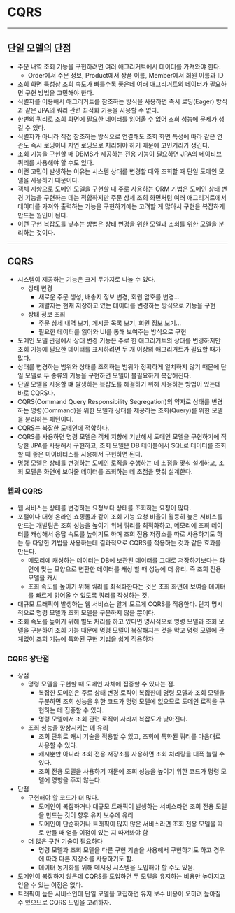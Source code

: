 # CQRS

------------

## 단일 모델의 단점

- 주문 내역 조회 기능을 구현하려면 여러 애그리거트에서 데이터를 가져와야 한다.
  - Order에서 주문 정보, Product에서 상품 이름, Member에서 회원 이름과 ID
- 조회 화면 특성상 조회 속도가 빠를수록 좋은데 여러 애그리거트의 데이터가 필요하면 구현 방법을 고민해야 한다.
- 식별자를 이용해서 애그리거트를 참조하는 방식을 사용하면 즉시 로딩(Eager) 방식과 같은 JPA의 쿼리 관련 최적화 기능을 사용할 수 없다.
- 한번의 쿼리로 조회 화면에 필요한 데이터를 읽어올 수 없어 조회 성능에 문제가 생길 수 있다.
- 식별자가 아니라 직접 참조하는 방식으로 연결해도 조회 화면 특성에 따라 같은 연관도 즉시 로딩이나 지연 로딩으로 처리해야 하기 때문에
고민거리가 생긴다.
- 조회 기능을 구현할 때 DBMS가 제공하는 전용 기능이 필요하면 JPA의 네이티브 쿼리를 사용해야 할 수도 있다.
- 이런 고민이 발생하는 이유는 시스템 상태를 변경할 때와 조회할 때 단일 도메인 모델을 사용하기 때문이다.
- 객체 지향으로 도메인 모델을 구현할 때 주로 사용하는 ORM 기법은 도메인 상태 변경 기능을 구현하는 데는 적합하지만 주문 상세 조회 화면처럼
여러 애그리거트에서 데이터를 가져와 출력하는 기능을 구현하기에는 고려할 게 많아서 구현을 복잡하게 만드는 원인이 된다.
- 이런 구현 복잡도를 낮추는 방법은 상태 변경을 위한 모델과 조회를 위한 모델을 분리하는 것이다.

-------------

## CQRS

- 시스템이 제공하는 기능은 크게 두가지로 나눌 수 있다.
  - 상태 변경
    - 새로운 주문 생성, 배송지 정보 변경, 회원 암호를 변경...
    - 개발자는 현재 저장하고 있는 데이터를 변경하는 방식으로 기능을 구현
  - 상태 정보 조회
    - 주문 상세 내역 보기, 게시글 목록 보기, 회원 정보 보기...
    - 필요한 데이터를 읽어와 UI를 통해 보여주는 방식으로 구현
- 도메인 모델 관점에서 상태 변경 기능은 주로 한 애그리거트의 상태를 변경하지만 조회 기능에 필요한 데이터를 표시하려면
두 개 이상의 애그리거트가 필요할 때가 많다.
- 상태를 변경하는 범위와 상태를 조회하는 범위가 정확하게 일치하지 않기 때문에 단일 모델로 두 종류의 기능을 구현하면 모델이 불필요하게 복잡해진다.
- 단일 모델을 사용할 떄 발생하는 복잡도를 해결하기 위해 사용하는 방법이 있는데 바로 CQRS다.
- CQRS(Command Query Responsibility Segregation)의 약자로 상태를 변경하는 명령(Command)을 위한 모델과 상태를 제공하는 조회(Query)를 위한
모델을 분리하는 패턴이다.
- CQRS는 복잡한 도메인에 적합하다.
- CQRS를 사용하면 명령 모델은 객체 지향에 기반해서 도메인 모델을 구현하기에 적당한 JPA를 사용해서 구현하고, 조회 모델은 DB 테이블에서 SQL로 데이터를 조회
할 때 좋은 마이바티스를 사용해서 구현하면 된다.
- 명령 모델은 상태를 변경하는 도메인 로직을 수행하는 데 초점을 맞춰 설계하고, 조회 모델은 화면에 보여줄 데이터를 조회하는 데 초점을 맞춰 설계한다.

### 웹과 CQRS

- 웹 서비스는 상태를 변경하는 요청보다 상태를 조회하는 요청이 많다.
- 포털이나 대형 온라인 쇼핑몰과 같이 조회 기능 요청 비율이 월등히 높은 서비스를 만드는 개발팀은 조회 성능을 높이기 위해 쿼리를 최적화하고, 메모리에 조회
데이터를 캐싱해서 응답 속도를 높이기도 하며 조회 전용 저장소를 따로 사용하기도 하는 등 다양한 기법을 사용하는데 결과적으로
CQRS를 적용하는 것과 같은 효과를 만든다.
  - 메모리에 캐싱하는 데이터는 DB에 보관된 데이터를 그대로 저장하기보다는 화면에 맞는 모양으로 변환한 데이터를 캐싱 할 때 성능에 더 유리. 즉 조회
  전용 모델을 캐시
  - 조회 속도를 높이기 위해 쿼리를 최적화한다는 것은 조회 화면에 보여줄 데이터를 빠르게 읽어올 수 있도록 쿼리를 작성하는 것.
- 대규모 트래픽이 발생하는 웹 서비스는 알게 모르게 CQRS를 적용한다. 단지 명시적으로 명령 모델과 조회 모델을 구분하지 않을 뿐이다.
- 조회 속도를 높이기 위해 별도 처리를 하고 있다면 명시적으로 명령 모델과 조회 모델을 구분하여 조회 기능 때문에 명령 모델이 복잡해지는 것을 막고
명령 모델에 관계없이 조회 기능에 특화된 구현 기법을 쉽게 적용하자

### CQRS 장단점

- 장점
  - 명령 모델을 구현할 때 도메인 자체에 집중할 수 있다는 점.
    - 복잡한 도메인은 주로 상태 변경 로직이 복잡한데 명령 모델과 조회 모델을 구분하면 조회 성능을 위한 코드가 명령 모델에 없으므로 도메인 로직을
    구현하는 데 집중할 수 있다.
    - 명령 모델에서 조회 관련 로직이 사라져 복잡도가 낮아진다.
  - 조회 성능을 향상시키는 데 유리
    - 조회 단위로 캐시 기술을 적용할 수 있고, 조회에 특화된 쿼리를 마음대로 사용할 수 있다.
    - 캐시뿐만 아니라 조회 전용 저장소를 사용하면 조회 처리량을 대폭 늘릴 수 있다.
    - 조회 전용 모델을 사용하기 때문에 조회 성능을 높이기 위한 코드가 명령 모델에 영향을 주지 않는다.
- 단점
  - 구현해야 할 코드가 더 많다.
    - 도메인이 복잡하거나 대규모 트래픽이 발생하는 서비스라면 조회 전용 모델을 만드는 것이 향후 유지 보수에 유리
    - 도메인이 단순하거나 트래픽이 많지 않은 서비스라면 조회 전용 모델을 따로 만들 때 얻을 이점이 있는 지 따져봐야 함
  - 더 많은 구현 기술이 필요하다
    - 명령 모델과 조회 모델을 다른 구현 기술을 사용해서 구현하기도 하고 경우에 따라 다른 저장소를 사용하기도 함.
    - 데이터 동기화를 위해 메시징 시스템을 도입해야 할 수도 있음.
- 도메인이 복잡하지 않은데 CQRS를 도입하면 두 모델을 유지하는 비용만 높아지고 얻을 수 있는 이점은 없다.
- 트래픽이 높은 서비스인데 단일 모델을 고집하면 유지 보수 비용이 오히려 높아질 수 있으므로 CQRS 도입을 고려하자.
